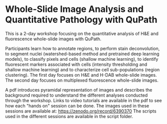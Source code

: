 # Whole-Slide Image Analysis and Quantitative Pathology with QuPath

This is a 2-day workshop focusing on the quantitative analysis of H&E and fluorescence whole-slide images with QuPath.

Participants learn how to annotate regions, to perform stain deconvolution, to segment nuclei (watershed-based method and pretrained deep learning models), to classify pixels and cells (shallow machine learning), to identify fluorescent markers associated with cells (intensity thresholding and shallow machine learning) and to characterize cell sub-populations (region clustering). The first day focuses on H&E and H-DAB whole-slide images. The second day focuses on multiplexed fluorescence whole-slide images.

A pdf introduces pyramidal representation of images and describes the background required to understand the different analyses conducted through the workshop. Links to video tutorials are available in the pdf to see how each "hands on" session can be done. The images used in these sessions are available at:
https://zenodo.org/record/6390370
The scripts used in the different sessions are available in the script folder.
